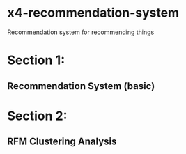 # x4-recommendation-system
Recommendation system for recommending things



# Section 1:

## Recommendation System (basic)




# Section 2:

## RFM Clustering Analysis
